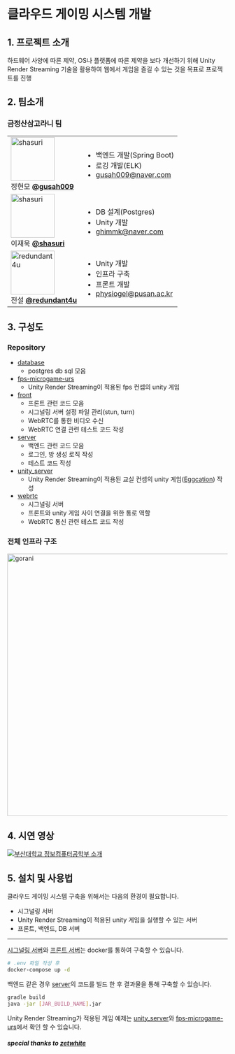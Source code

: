# 클라우드 게이밍 시스템 개발

## 1. 프로젝트 소개

하드웨어 사양에 따른 제약, OS나 플랫폼에 따른 제약을 보다 개선하기 위해 Unity Render Streaming 기술을 활용하여 웹에서 게임을 즐길 수 있는 것을 목표로 프로젝트를 진행

## 2. 팀소개

### 금정산삼고라니 팀

<table>
  <tr>
    <td>
      <img src="https://github.com/gusah009.png" width="100px;" alt="shasuri"/>
      <br>
      정현모 <a href="https://www.github.com/gusah009"><b>@gusah009</b></a>
    </td>
    <td>
      <ul>
        <li>백엔드 개발(Spring Boot)</li>
        <li>로깅 개발(ELK)</li>
        <li><a href = "mailto: gusah009@naver.com">gusah009@naver.com</a></li>
      </ul>
    </td>
  </tr>
  <tr>
    <td >
      <img src="https://github.com/shasuri.png" width="100px;" alt="shasuri"/>
      <br>
      이재욱 <a href="https://www.github.com/shasuri"><b>@shasuri</b></a>
    </td>
    <td>
      <ul>
        <li>DB 설계(Postgres</code>)</li>
        <li>Unity 개발</li>
        <li><a href = "mailto: ghimmk@naver.com">ghimmk@naver.com</a></li>
      </ul>
    </td>
  </tr>
  <tr>
    <td>
      <img src="https://github.com/redundant4u.png" width="100px;" alt="redundant4u"/>
      <br>
      전설 <a href="https://www.github.com/redundant4u"><b>@redundant4u</b></a>
    </td>
    <td>
      <ul>
        <li>Unity 개발</li>
        <li>인프라 구축</li>
        <li>프론트 개발</li>
        <li><a href = "mailto: physiogel@pusan.ac.kr">physiogel@pusan.ac.kr</a></li>
      </ul>
    </td>
  </tr>
</table>

## 3. 구성도

### Repository

- [database](https://github.com/9orani/database.git)
  - postgres db sql 모음
- [fps-microgame-urs](https://github.com/9orani/fps-microgame-urs.git)
  - Unity Render Streaming이 적용된 fps 컨셉의 unity 게임
- [front](https://github.com/9orani/front.git)
  - 프론트 관련 코드 모음
  - 시그널링 서버 설정 파일 관리(stun, turn)
  - WebRTC를 통한 비디오 수신
  - WebRTC 연결 관련 테스트 코드 작성
- [server](https://github.com/9orani/server.git)
  - 백엔드 관련 코드 모음
  - 로그인, 방 생성 로직 작성
  - 테스트 코드 작성
- [unity_server](https://github.com/9orani/unity_server.git)
  - Unity Render Streaming이 적용된 교실 컨셉의 unity 게임([Eggcation](https://github.com/LINKER-PNU/LINKER_UNITY)) 작성
- [webrtc](https://github.com/9orani/webrtc.git)
  - 시그널링 서버
  - 프론트와 unity 게임 사이 연결을 위한 통로 역할
  - WebRTC 통신 관련 테스트 코드 작성

### 전체 인프라 구조

<img src="https://user-images.githubusercontent.com/38307839/195511686-beaee34d-4f36-4a72-89f7-6daa1716145f.png" width="600" alt="gorani">

## 4. 시연 영상

[![부산대학교 정보컴퓨터공학부 소개](https://img.youtube.com/vi/m4HFn9RgF9M/0.jpg)](https://www.youtube.com/watch?v=m4HFn9RgF9M)

## 5. 설치 및 사용법

클라우드 게이밍 시스템 구축을 위해서는 다음의 환경이 필요합니다.

- 시그널링 서버
- Unity Render Streaming이 적용된 unity 게임을 실행할 수 있는 서버
- 프론트, 백엔드, DB 서버

---

[시그널링 서버](https://github.com/9orani/webrtc.git)와 [프론트 서버](https://github.com/9orani/front.git)는 docker를 통하여 구축할 수 있습니다.

```bash
# .env 파일 작성 후
docker-compose up -d
```

백엔드 같은 경우 [server](https://github.com/9orani/server.git)의 코드를 빌드 한 후 결과물을 통해 구축할 수 있습니다.

```bash
gradle build
java -jar [JAR_BUILD_NAME].jar
```

Unity Render Streaming가 적용된 게임 예제는 [unity_server](https://github.com/9orani/unity_server.git)와 [fps-microgame-urs](https://github.com/9orani/fps-microgame-urs.git)에서 확인 할 수 있습니다.

##### <i>special thanks to [zetwhite](https://github.com/zetwhite)</i>
